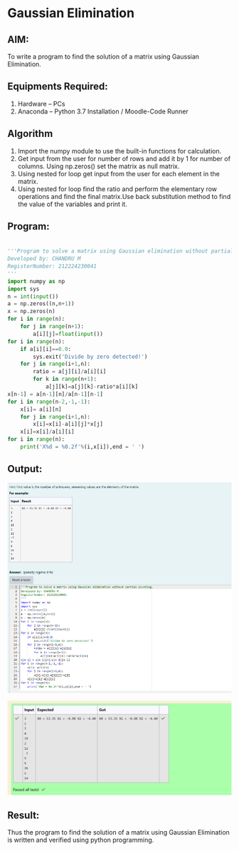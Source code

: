 # Gaussian Elimination

## AIM:

To write a program to find the solution of a matrix using Gaussian Elimination.

## Equipments Required:
1. Hardware – PCs
2. Anaconda – Python 3.7 Installation / Moodle-Code Runner

## Algorithm
1. Import the numpy module to use the built-in functions for calculation.
2. Get input from the user for number of rows and add it by 1 for number of columns. Using np.zeros() set the matrix as null matrix.
3. Using nested for loop get input from the user for each element in the matrix.
4. Using nested for loop find the ratio and perform the elementary row operations and find the final matrix.Use back substitution method to find the value of the variables and print it.

## Program:

```python

'''Program to solve a matrix using Gaussian elimination without partial pivoting.
Developed by: CHANDRU M
RegisterNumber: 212224230041
'''
import numpy as np
import sys
n = int(input())
a = np.zeros((n,n+1))
x = np.zeros(n)
for i in range(n):
    for j in range(n+1):
        a[i][j]=float(input())
for i in range(n):
    if a[i][i]==0.0:
        sys.exit('Divide by zero detected!')
    for j in range(i+1,n):
        ratio = a[j][i]/a[i][i]
        for k in range(n+1):
            a[j][k]=a[j][k]-ratio*a[i][k]
x[n-1] = a[n-1][n]/a[n-1][n-1]
for i in range(n-2,-1,-1):
    x[i]= a[i][n]
    for j in range(i+1,n):
        x[i]=x[i]-a[i][j]*x[j]
    x[i]=x[i]/a[i][i]
for i in range(n):
    print('X%d = %0.2f'%(i,x[i]),end = ' ')


```

## Output:

![img](image.png)

![img](image-1.png)

## Result:

Thus the program to find the solution of a matrix using Gaussian Elimination is written and verified using python programming.

